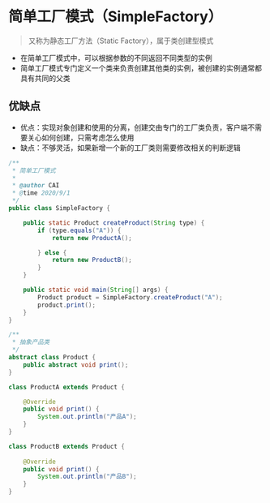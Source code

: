 # 简单工厂模式（SimpleFactory）

> 又称为静态工厂方法（Static Factory），属于类创建型模式

+ 在简单工厂模式中，可以根据参数的不同返回不同类型的实例
+ 简单工厂模式专门定义一个类来负责创建其他类的实例，被创建的实例通常都具有共同的父类

## 优缺点

+ 优点：实现对象创建和使用的分离，创建交由专门的工厂类负责，客户端不需要关心如何创建，只需考虑怎么使用
+ 缺点：不够灵活，如果新增一个新的工厂类则需要修改相关的判断逻辑

``` java
/**
 * 简单工厂模式
 *
 * @author CAI
 * @time 2020/9/1
 */
public class SimpleFactory {

    public static Product createProduct(String type) {
        if (type.equals("A")) {
            return new ProductA();

        } else {
            return new ProductB();
        }
    }

    public static void main(String[] args) {
        Product product = SimpleFactory.createProduct("A");
        product.print();
    }
}

/**
 * 抽象产品类
 */
abstract class Product {
    public abstract void print();
}

class ProductA extends Product {

    @Override
    public void print() {
        System.out.println("产品A");
    }
}

class ProductB extends Product {
    
    @Override
    public void print() {
        System.out.println("产品B");
    }
}
```



